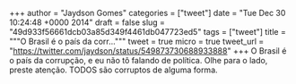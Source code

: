 
+++
author = "Jaydson Gomes"
categories = ["tweet"]
date = "Tue Dec 30 10:24:48 +0000 2014"
draft = false
slug = "49d933f56661dcb03a85d349f4461db047723ed5"
tags = ["tweet"]
title = """O Brasil é o país da corr..."""
tweet = true
micro = true
tweet_url = "https://twitter.com/jaydson/status/549873730688933888"
+++
O Brasil é o país da corrupção, e eu não tô falando de política. Olhe para o lado, preste atenção. TODOS são corruptos de alguma forma.
